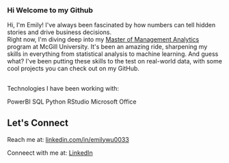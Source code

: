 ### Hi Welcome to my Github



Hi, I'm Emily! I've always been fascinated by how numbers can tell hidden stories and drive business decisions.  
Right now, I'm diving deep into my [Master of Management Analytics](https://www.mcgill.ca/desautels/programs/mma) program at McGill University. 
It's been an amazing ride, sharpening my skills in everything from statistical analysis to machine learning. 
And guess what? 
I've been putting these skills to the test on real-world data, with some cool projects you can check out on my GitHub.

##
Technologies I have been working with:

PowerBI
SQL
Python
RStudio
Microsoft Office
## Let's Connect

Reach me at: [linkedin.com/in/emilywu0033](chiwu0033@outlook.com)

Conneect with me at: [LinkedIn](linkedin.com/in/emilywu0033)

